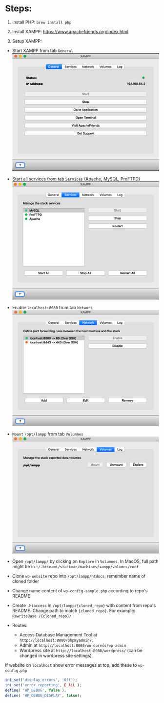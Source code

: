 # Steps:

1. Install PHP: `brew install php`

2. Install XAMPP: https://www.apachefriends.org/index.html

3. Setup XAMPP:


- Start XAMPP from tab `General`
![xamp_1]

- Start all services from tab `Services` (Apache, MySQL, ProFTPD)
![xamp_2]

- Enable `localhost:8080` from tab `Network`
![xamp_3]

- `Mount` ` /opt/lampp ` from tab `Volumnes`
![xamp_4]

- Open `/opt/lampp/` by clicking on `Explore` in `Volumnes`. In MacOS, full path might be in `~/.bitnami/stackman/machines/xampp/volumes/root`
  
- Clone `wp-website` repo into `/opt/lampp/htdocs`, remember name of cloned folder

- Change name content of `wp-config-sample.php` according to repo's README

- Create `.htaccess` in `/opt/lampp/{cloned_repo}` with content from repo's README. Change path to match `{cloned_repo}`. For example: `RewriteBase /{cloned_repo}/`

- Routes: 
  - Access Database Management Tool at `http://localhost:8080/phpmyadmin/`, 
  - Admin at `http://localhost:8080/wordpress/wp-admin` 
  - Wordpress site at `http://localhost:8080/wordpress/` (can be changed in wordpress site settings)

<!-- Images Reference -->
[xamp_1]: ./images/xampp_1_general.png "XAMPP General" 
[xamp_2]: ./images/xampp_2_services.png "XAMPP Services"
[xamp_3]: ./images/xampp_3_network.png "XAMPP Network"
[xamp_4]: ./images/xampp_4_volumnes.png "XAMPP Volumnes"



If website on `localhost` show error messages at top, add these to `wp-config.php`
```PHP
ini_set('display_errors', 'Off');
ini_set('error_reporting', E_ALL );
define( 'WP_DEBUG', false );
define( 'WP_DEBUG_DISPLAY', false);
```
